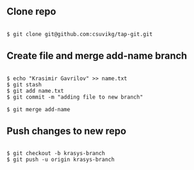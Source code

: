 ## Clone repo
```

$ git clone git@github.com:csuvikg/tap-git.git
```
## Create file and merge add-name branch
```

$ echo "Krasimir Gavrilov" >> name.txt
$ git stash
$ git add name.txt
$ git commit -m "adding file to new branch"

$ git merge add-name
```
## Push changes to new repo
```

$ git checkout -b krasys-branch
$ git push -u origin krasys-branch
```
